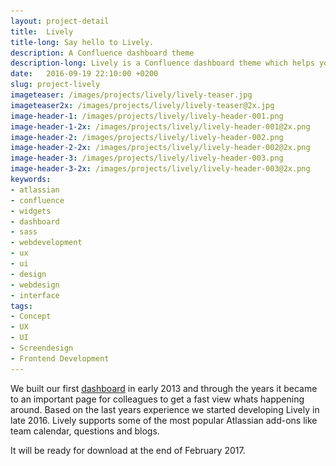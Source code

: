 ```yaml
---
layout: project-detail
title:  Lively
title-long: Say hello to Lively.
description: A Confluence dashboard theme
description-long: Lively is a Confluence dashboard theme which helps you and your team to get a simple overview whats happening.
date:   2016-09-19 22:10:00 +0200
slug: project-lively
imageteaser: /images/projects/lively/lively-teaser.jpg
imageteaser2x: /images/projects/lively/lively-teaser@2x.jpg
image-header-1: /images/projects/lively/lively-header-001.png
image-header-1-2x: /images/projects/lively/lively-header-001@2x.png
image-header-2: /images/projects/lively/lively-header-002.png
image-header-2-2x: /images/projects/lively/lively-header-002@2x.png
image-header-3: /images/projects/lively/lively-header-003.png
image-header-3-2x: /images/projects/lively/lively-header-003@2x.png
keywords:
- atlassian
- confluence
- widgets
- dashboard
- sass
- webdevelopment
- ux
- ui
- design
- webdesign
- interface
tags:
- Concept
- UX
- UI
- Screendesign
- Frontend Development
---
```


<article class="article-project">
 
<p>We built our first <a href="https://dribbble.com/shots/1059348-Theme-Website" target="_blank" title="Our first Confluence dashboard">dashboard</a> in early 2013 and through the years it became to an important page for colleagues to get a fast view whats happening around. Based on the last years experience we started developing Lively in late 2016. Lively supports some of the most popular Atlassian add-ons like team calendar, questions and blogs.</p>

<p>It will be ready for download at the end of February 2017.</p>

<img src="/images/projects/lively/lively-screen-001-small.jpg" srcset="/images/projects/lively/lively-screen-001.jpg 600w" alt="">

</article>